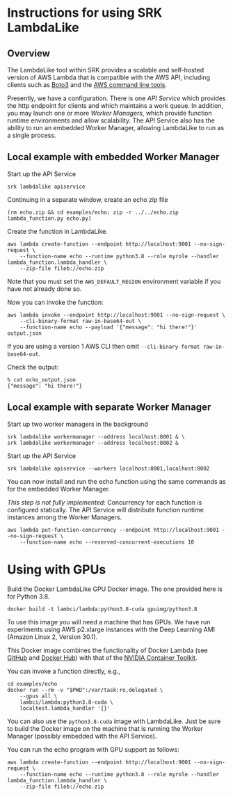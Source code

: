 # Instructions for using SRK LambdaLike

## Overview

The LambdaLike tool within SRK provides a scalable and self-hosted version of AWS
Lambda that is compatible with the AWS API, including clients such as [Boto3](https://boto3.amazonaws.com/v1/documentation/api/latest/reference/services/lambda.html) and the [AWS command line tools](https://awscli.amazonaws.com/v2/documentation/api/latest/reference/lambda/index.html).

Presently, we have a configuration.
There is one *API Service* which provides the http endpoint for clients and which maintains a work queue.
In addition, you may launch one or more *Worker Managers*, which provide function runtime environments and allow scalability.
The API Service also has the ability to run an embedded Worker Manager, allowing LambdaLike to run as a single process.

## Local example with embedded Worker Manager

Start up the API Service

```
srk lambdalike apiservice
```

Continuing in a separate window, create an echo zip file
```
(rm echo.zip && cd examples/echo; zip -r ../../echo.zip lambda_function.py echo.py)
```

Create the function in LambdaLike.
```
aws lambda create-function --endpoint http://localhost:9001 --no-sign-request \
    --function-name echo --runtime python3.8 --role myrole --handler lambda_function.lambda_handler \
    --zip-file fileb://echo.zip
```
Note that you must set the `AWS_DEFAULT_REGION` environment variable if you have not already done so.

Now you can invoke the function:
```
aws lambda invoke --endpoint http://localhost:9001 --no-sign-request \
    --cli-binary-format raw-in-base64-out \
    --function-name echo --payload '{"message": "hi there!"}' output.json
```
If you are using a version 1 AWS CLI then omit `--cli-binary-format raw-in-base64-out`.

Check the output:
```
% cat echo_output.json 
{"message": "hi there!"}
```

## Local example with separate Worker Manager

Start up two worker managers in the background

```
srk lambdalike workermanager --address localhost:8001 & \
srk lambdalike workermanager --address localhost:8002 &
```

Start up the API Service
```
srk lambdalike apiservice --workers localhost:8001,localhost:8002
```

You can now install and run the echo function using the same commands as for the embedded Worker Manager.

*This step is not fully implemented:*
Concurrency for each function is configured statically.
The API Service will distribute function runtime instances among the Worker Managers.
```
aws lambda put-function-concurrency --endpoint http://localhost:9001 --no-sign-request \
    --function-name echo --reserved-concurrent-executions 10
```

# Using with GPUs

Build the Docker LambdaLike GPU Docker image. The one provided here is for Python 3.8.

```
docker build -t lambci/lambda:python3.8-cuda gpuimg/python3.8
```

To use this image you will need a machine that has GPUs.
We have run experiments using AWS p2.xlarge instances with the 
Deep Learning AMI (Amazon Linux 2, Version 30.1).

This Docker image combines the functionality of Docker Lambda (see [GitHub](https://github.com/lambci/docker-lambda) and [Docker Hub](https://hub.docker.com/r/lambci/lambda/)) with that of the [NVIDIA Container Toolkit](https://github.com/NVIDIA/nvidia-docker).

You can invoke a function directly, e.g.,
```
cd examples/echo
docker run --rm -v "$PWD":/var/task:ro,delegated \
    --gpus all \
    lambci/lambda:python3.8-cuda \
    localtest.lambda_handler '{}'
```

You can also use the `python3.8-cuda` image with LambdaLike.
Just be sure to build the Docker image on the machine that is running the Worker Manager (possibly embedded with the API Service).

You can run the echo program with GPU support as follows:
```
aws lambda create-function --endpoint http://localhost:9001 --no-sign-request \
    --function-name echo --runtime python3.8 --role myrole --handler lambda_function.lambda_handler \
    --zip-file fileb://echo.zip
```
